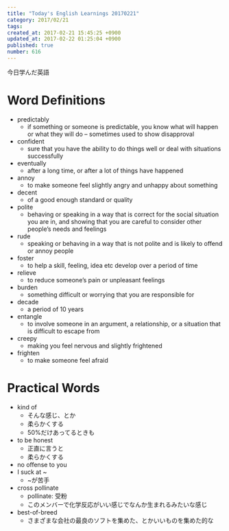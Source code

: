 ```yaml
---
title: "Today's English Learnings 20170221"
category: 2017/02/21
tags: 
created_at: 2017-02-21 15:45:25 +0900
updated_at: 2017-02-22 01:25:04 +0900
published: true
number: 616
---
```


今日学んだ英語

# Word Definitions
 * predictably
     * if something or someone is predictable, you know what will happen or what they will do – sometimes used to show disapproval
 * confident
     * sure that you have the ability to do things well or deal with situations successfully
 * eventually
     * after a long time, or after a lot of things have happened
 * annoy
     * to make someone feel slightly angry and unhappy about something
 * decent
     * of a good enough standard or quality
 * polite
     * behaving or speaking in a way that is correct for the social situation you are in, and showing that you are careful to consider other people’s needs and feelings
 * rude
     * speaking or behaving in a way that is not polite and is likely to offend or annoy people
 * foster
     * to help a skill, feeling, idea etc develop over a period of time
 * relieve
     * to reduce someone’s pain or unpleasant feelings
 * burden
     * something difficult or worrying that you are responsible for
 * decade
     * a period of 10 years
 * entangle
     * to involve someone in an argument, a relationship, or a situation that is difficult to escape from
 * creepy
     * making you feel nervous and slightly frightened
 * frighten
     * to make someone feel afraid

# Practical Words
* kind of
    * そんな感じ、とか
    * 柔らかくする
    * 50%だけあってるときも
* to be honest
    * 正直に言うと
    * 柔らかくする
* no offense to you
* I suck at ~
    * ~が苦手
* cross pollinate
    * pollinate: 受粉
    * このメンバーで化学反応がいい感じでなんか生まれるみたいな感じ 
* best-of-breed
    * さまざまな会社の最良のソフトを集めた、とかいいものを集めた的な
